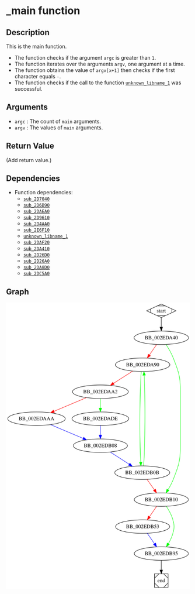 # \_main function

## Description

This is the main function.

* The function checks if the argument `argc` is greater than `1`.
* The function iterates over the arguments `argv`, one argument at a time.
* The function obtains the value of `argv[x+1]` then checks if the first character equals `-`.
* The function checks if the call to the function [`unknown_libname_1`](unknown_libname_1.md) was successful.

## Arguments

* `argc` : The count of `main` arguments.
* `argv` : The values of `main` arguments.

## Return Value

(Add return value.)

## Dependencies

* Function dependencies:
  * [`sub_2D7040`](sub_2D7040.md)
  * [`sub_2D6B90`](sub_2D6B90.md)
  * [`sub_2DAEA0`](sub_2DAEA0.md)
  * [`sub_2D9610`](sub_2D9610.md)
  * [`sub_2D4AA0`](sub_2D4AA0.md)
  * [`sub_2E6F10`](sub_2E6F10.md)
  * [`unknown_libname_1`](unknown_libname_1.md)
  * [`sub_2DAF20`](sub_2DAF20.md)
  * [`sub_2DA410`](sub_2DA410.md)
  * [`sub_2D26D0`](sub_2D26D0.md)
  * [`sub_2D26A0`](sub_2D26A0.md)
  * [`sub_2DA8D0`](sub_2DA8D0.md)
  * [`sub_2DC5A0`](sub_2DC5A0.md)


## Graph

![\_main Graph](../svg/_main.svg "_main Graph")

